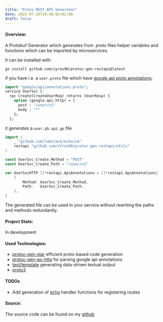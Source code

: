 ```yaml
---
title: "Proto REST API Generator"
date: 2022-07-26T10:48:02+02:00
draft: false
---
```


#### Overview:
A Protobuf Generator which generates from .proto files helper variables and functions which can be imported by microservices.

It can be installed with:
```
go install github.com/zyros90/protoc-gen-restapi@latest
```

if you have i.e. a `user.proto` file which have [google api proto annotations](https://github.com/googleapis/googleapis/blob/master/google/api/annotations.proto):
```proto
import "google/api/annotations.proto";
service UserSvc {
  rpc Create(CreateUserReq) returns (UserResp) {
    option (google.api.http) = {
      post : "/user/v1"
      body : "*"
    };
  };
```

it generates a `user.pb.api.go` file
```go
import (
	_ "github.com/labstack/echo/v4"
	restapi "github.com/zYros90/protoc-gen-restapi/utils"
)

const UserSvc_Create_Method = "POST"
const UserSvc_Create_Path = "/user/v1"

var UserSvcHTTP []*restapi.ApiAnnotations = []*restapi.ApiAnnotations{
	{
		Method: UserSvc_Create_Method,
		Path:   UserSvc_Create_Path,
	},
}
```

The generated file can be used in your service without rewriting the paths and methods redundantly.


#### Project State:
In development

#### Used Technologies:
* [protoc-gen-star](https://github.com/lyft/protoc-gen-star) efficient proto-based code generation
* [protoc-gen-go-http](https://github.com/go-kratos/kratos/tree/main/cmd/protoc-gen-go-http) for parsing google api annotations
* [text/template](https://pkg.go.dev/text/template) generating data-driven textual output
* [proto3](https://developers.google.com/protocol-buffers/docs/proto3)


#### TODOs
* Add generation of [echo](https://echo.labstack.com/) handler functions for registering routes

#### Source: 
The source code can be found on my [github](https://github.com/zyros90/protoc-gen-restapi)
